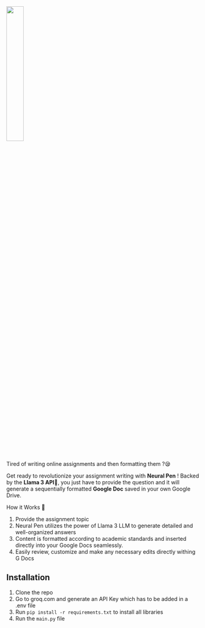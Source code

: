 <img src="https://github.com/user-attachments/assets/ddc7a5fc-fa6d-41a5-8e0d-e397074309a6" width='30%'>

Tired of writing online assignments and then formatting them ?😪

Get ready to revolutionize your assignment writing with **Neural Pen** ! Backed by the **Llama 3 API**🦙, you just have to provide the question and it will generate a sequentially formatted **Google Doc** saved in your own Google Drive. 

How it Works 🧐

1. Provide the assignment topic
2. Neural Pen utilizes the power of Llama 3 LLM to generate detailed and well-organized answers
3. Content is formatted according to academic standards and inserted directly into your Google Docs seamlessly. 
4. Easily review, customize and make any necessary edits directly withing G Docs

## Installation
1. Clone the repo 
2. Go to groq.com and generate an API Key which has to be added in a .env file
3. Run ```pip install -r requirements.txt``` to install all libraries
4. Run the ```main.py``` file

